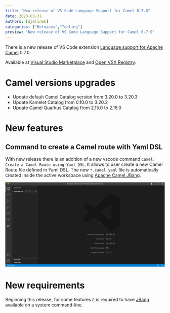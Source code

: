 ```yaml
---
title: "New release of VS Code Language Support for Camel 0.7.0"
date: 2023-03-31
authors: [djelinek]
categories: ["Releases","Tooling"]
preview: "New release of VS Code Language Support for Camel 0.7.0"
---
```


There is a new release of VS Code extension [Language support for Apache Camel](https://github.com/camel-tooling/camel-lsp-client-vscode/blob/0.7.0/Changelog.md#070) 0.7.0

Available at [Visual Studio Marketplace](https://marketplace.visualstudio.com/items?itemName=redhat.vscode-apache-camel) and [Open VSX Registry](https://open-vsx.org/extension/redhat/vscode-apache-camel).

# Camel versions upgrades

- Update default Camel Catalog version from 3.20.0 to 3.20.3
- Update Kamelet Catalog from 0.10.0 to 3.20.2
- Update Camel Quarkus Catalog from 2.15.0 to 2.16.0

# New features

## Command to create a Camel route with Yaml DSL

With new release there is an addition of a new vscode command `Camel: Create a Camel Route using Yaml DSL`. It allows to user create a new Camel Route file defined in Yaml DSL. The new `*.camel.yaml` file is automatically created inside the active workspace using [Apache Camel JBang](/manual/camel-jbang.html).

![Outline have a very long name for Camel in previous version](./camelRouteYamlDSL.gif)

# New requirements

Beginning this release, for some features it is required to have [JBang](https://www.jbang.dev) available on a system command-line.
